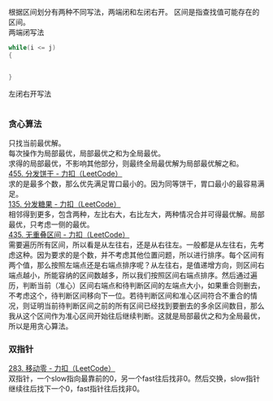 根据区间划分有两种不同写法，两端闭和左闭右开。
区间是指查找值可能存在的区间。  
两端闭写法
```cpp
while(i <= j)
{


}
```
左闭右开写法
```cpp

```

### 贪心算法
只找当前最优解。   
每次操作为局部最优，局部最优之和为全局最优。   
求得的局部最优，不影响其他部分，则最终全局最优解为局部最优解之和。  
[455. 分发饼干 - 力扣（LeetCode）](https://leetcode.cn/problems/assign-cookies/)   
求的是最多个数，那么优先满足胃口最小的。因为同等饼干，胃口最小的最容易满足。    
[135. 分发糖果 - 力扣（LeetCode）](https://leetcode.cn/problems/candy/)  
相邻得到更多，包含两种，左比右大，右比左大，两种情况合并可得最优解。局部最优，只考虑一侧的最优。   
[435. 无重叠区间 - 力扣（LeetCode）](https://leetcode.cn/problems/non-overlapping-intervals/description/)   
需要遍历所有区间，所以看是从左往右，还是从右往左。一般都是从左往右，先考虑这种。因为要求的是个数，并不考虑其他位置问题，所以进行排序。每个区间有两个值，那么按照左端点还是右端点排序呢？从左往右，是值递增方向，则区间右端点越小，所能容纳的区间数越多，所以我们按照区间右端点排序。然后通过遍历，判断当前（准心）区间右端点和待判断区间的左端点大小，如果重合则删去，不考虑这个，待判断区间移向下一位。若待判断区间和准心区间符合不重合的情况，则证明当前待判断区间之前的所有区间已经找到要删去的多余区间数目，那么我从这个区间作为准心区间开始往后继续判断。这就是局部最优之和为全局最优，所以是用贪心算法。  

### 双指针
[283. 移动零 - 力扣（LeetCode）](https://leetcode.cn/problems/move-zeroes/description/)   
双指针，一个slow指向最靠前的0，另一个fast往后找非0。然后交换，slow指针继续往后找下一个0，fast指针往后找非0。   

